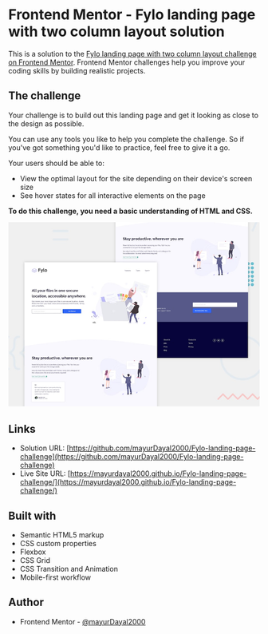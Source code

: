 # Frontend Mentor - Fylo landing page with two column layout solution

This is a solution to the [Fylo landing page with two column layout challenge on Frontend Mentor](https://www.frontendmentor.io/challenges/fylo-landing-page-with-two-column-layout-5ca5ef041e82137ec91a50f5). Frontend Mentor challenges help you improve your coding skills by building realistic projects.

## The challenge

Your challenge is to build out this landing page and get it looking as close to the design as possible.

You can use any tools you like to help you complete the challenge. So if you've got something you'd like to practice, feel free to give it a go.

Your users should be able to:

- View the optimal layout for the site depending on their device's screen size
- See hover states for all interactive elements on the page

**To do this challenge, you need a basic understanding of HTML and CSS.**

![Design preview for the Fylo landing page with two column layout challenge](./design/desktop-preview.jpg)

## Links

- Solution URL: [https://github.com/mayurDayal2000/Fylo-landing-page-challenge](https://github.com/mayurDayal2000/Fylo-landing-page-challenge)
- Live Site URL: [https://mayurdayal2000.github.io/Fylo-landing-page-challenge/](https://mayurdayal2000.github.io/Fylo-landing-page-challenge/)

## Built with

- Semantic HTML5 markup
- CSS custom properties
- Flexbox
- CSS Grid
- CSS Transition and Animation
- Mobile-first workflow

## Author

- Frontend Mentor - [@mayurDayal2000](https://www.frontendmentor.io/profile/mayurDayal2000)
